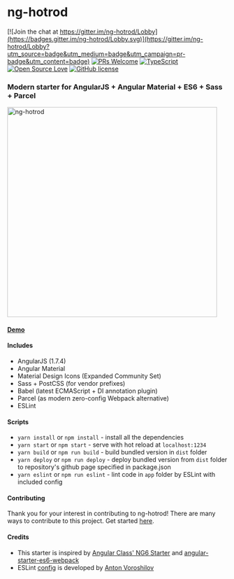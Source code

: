 # ng-hotrod

[![Join the chat at https://gitter.im/ng-hotrod/Lobby](https://badges.gitter.im/ng-hotrod/Lobby.svg)](https://gitter.im/ng-hotrod/Lobby?utm_source=badge&utm_medium=badge&utm_campaign=pr-badge&utm_content=badge)
[![PRs Welcome](https://img.shields.io/badge/PRs-welcome-brightgreen.svg?style=flat-square)](http://makeapullrequest.com)
[![TypeScript](https://badges.frapsoft.com/typescript/code/typescript.svg?v=101)](https://www.typescriptlang.org/)
[![Open Source Love](https://badges.frapsoft.com/os/v1/open-source.svg?v=103)](https://github.com/loenko/ng-hotrod/blob/master/.github/CONTRIBUTING.md)
[![GitHub license](https://img.shields.io/github/license/loenko/ng-hotrod.svg)](https://github.com/loenko/ng-hotrod/blob/master/LICENSE)

### Modern starter for AngularJS + Angular Material + ES6 + Sass + Parcel

<img src="https://raw.githubusercontent.com/loenko/file-storage/master/hotrod-logo.jpg" alt="ng-hotrod" width="480px;" >

#### [Demo](https://loenko.github.io/ng-hotrod/)

#### Includes
* AngularJS (1.7.4)
* Angular Material
* Material Design Icons (Expanded Community Set)
* Sass + PostCSS (for vendor prefixes)
* Babel (latest ECMAScript + DI annotation plugin)
* Parcel (as modern zero-config Webpack alternative)
* ESLint

#### Scripts
* `yarn install` or `npm install` - install all the dependencies 
* `yarn start` or `npm start` - serve with hot reload at `localhost:1234`
* `yarn build` or `npm run build` - build bundled version in `dist` folder
* `yarn deploy` or `npm run deploy` - deploy bundled version from `dist` folder to repository's github page specified in package.json
* `yarn eslint` or `npm run eslint` - lint code in `app` folder by ESLint with included config

#### Contributing
Thank you for your interest in contributing to ng-hotrod! There are many ways to contribute to this project. Get started [here](https://github.com/loenko/ng-hotrod/blob/master/.github/CONTRIBUTING.md).

#### Credits
* This starter is inspired by [Angular Class' NG6 Starter](https://github.com/gdi2290/NG6-starter) and [angular-starter-es6-webpack](https://github.com/TheLarkInn/angular-starter-es6-webpack)
* ESLint [config](https://github.com/vorant/eslint-codestyle) is developed by [Anton Voroshilov](https://github.com/vorant)
